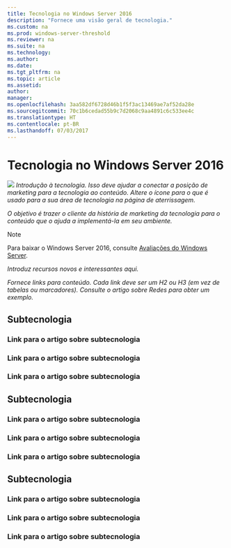 ```yaml
---
title: Tecnologia no Windows Server 2016
description: "Fornece uma visão geral de tecnologia."
ms.custom: na
ms.prod: windows-server-threshold
ms.reviewer: na
ms.suite: na
ms.technology: 
ms.author: 
ms.date: 
ms.tgt_pltfrm: na
ms.topic: article
ms.assetid: 
author: 
manager: 
ms.openlocfilehash: 3aa582df6728d46b1f5f3ac13469ae7af52da28e
ms.sourcegitcommit: 70c1b6cedad55b9c7d2068c9aa4891c6c533ee4c
ms.translationtype: HT
ms.contentlocale: pt-BR
ms.lasthandoff: 07/03/2017
---
```

# <a name="technology-in-windows-server-2016"></a>Tecnologia no Windows Server 2016 

<img src="media/6-networking.png" style='align:left'> *Introdução à tecnologia. Isso deve ajudar a conectar a posição de marketing para a tecnologia ao conteúdo. Altere o ícone para o que é usado para a sua área de tecnologia na página de aterrissagem.*

*O objetivo é trazer o cliente da história de marketing da tecnologia para o conteúdo que o ajuda a implementá-la em seu ambiente.*



>[!Note]
> Para baixar o Windows Server 2016, consulte [Avaliações do Windows Server](https://www.microsoft.com/evalcenter/evaluate-windows-server-2016).

*Introduz recursos novos e interessantes aqui.*

*Fornece links para conteúdo. Cada link deve ser um H2 ou H3 (em vez de tabelas ou marcadores). Consulte o artigo sobre Redes para obter um exemplo.*
## <a name="sub-technology"></a>Subtecnologia

### <a name="link-to-article-about-sub-technology"></a>Link para o artigo sobre subtecnologia

### <a name="link-to-article-about-sub-technology"></a>Link para o artigo sobre subtecnologia

### <a name="link-to-article-about-sub-technology"></a>Link para o artigo sobre subtecnologia

## <a name="sub-technology"></a>Subtecnologia

### <a name="link-to-article-about-sub-technology"></a>Link para o artigo sobre subtecnologia

### <a name="link-to-article-about-sub-technology"></a>Link para o artigo sobre subtecnologia

### <a name="link-to-article-about-sub-technology"></a>Link para o artigo sobre subtecnologia
## <a name="sub-technology"></a>Subtecnologia

### <a name="link-to-article-about-sub-technology"></a>Link para o artigo sobre subtecnologia

### <a name="link-to-article-about-sub-technology"></a>Link para o artigo sobre subtecnologia

### <a name="link-to-article-about-sub-technology"></a>Link para o artigo sobre subtecnologia

